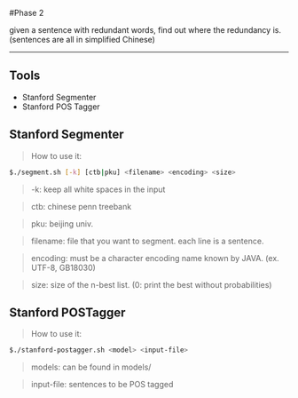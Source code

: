 #Phase 2

given a sentence with redundant words, find out where the redundancy is.
(sentences are all in simplified Chinese)

---

## Tools

+ Stanford Segmenter
+ Stanford POS Tagger

## Stanford Segmenter

> How to use it:

```sh
$./segment.sh [-k] [ctb|pku] <filename> <encoding> <size>
```

> -k: keep all white spaces in the input

> ctb: chinese penn treebank

> pku: beijing univ.

> filename: file that you want to segment. each line is a sentence.

> encoding: must be a character encoding name known by JAVA. (ex. UTF-8, GB18030)

> size: size of the n-best list. (0: print the best without probabilities)

## Stanford POSTagger

> How to use it:

```sh
$./stanford-postagger.sh <model> <input-file>
```

> models: can be found in models/

> input-file: sentences to be POS tagged


